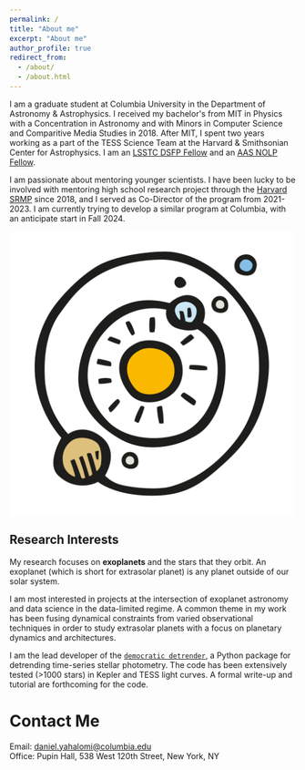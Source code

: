 ```yaml
---
permalink: /
title: "About me"
excerpt: "About me"
author_profile: true
redirect_from: 
  - /about/
  - /about.html
---
```





I am a graduate student at Columbia University in the Department of Astronomy & Astrophysics. I received my bachelor's from MIT in Physics with a Concentration in Astronomy and with Minors in Computer Science and Comparitive Media Studies in 2018. After MIT, I spent two years working as a part of the TESS Science Team at the Harvard & Smithsonian Center for Astrophysics. I am an [LSSTC DSFP Fellow](https://www.lsstcorporation.org/lincc/fellowship_program) and an [AAS NOLP Fellow](https://aas.org/nolp).


I am passionate about mentoring younger scientists. I have been lucky to be involved with mentoring high school research project through the [Harvard SRMP](https://projects.iq.harvard.edu/shrimp) since 2018, and I served as Co-Director of the program from 2021-2023. I am currently trying to develop a similar program at Columbia, with an anticipate start in Fall 2024.


<img align="center" src="../images/favicon.ico" width=500>


## Research Interests

My research focuses on **exoplanets** and the stars that they orbit. An exoplanet (which is short for extrasolar planet) is any planet outside of our solar system.

I am most interested in projects at the intersection of exoplanet astronomy and data science in the data-limited regime.  A common theme in my work has been fusing dynamical constraints from varied observational techniques in order to study extrasolar planets with a focus on planetary dynamics and architectures.

I am the lead developer of the [`democratic detrender`](https://github.com/dyahalomi/democratic_detrender), a Python package for detrending time-series stellar photometry. The code has been extensively tested (>1000 stars) in Kepler and TESS light curves. A formal write-up and tutorial are forthcoming for the code.



Contact Me
======
Email: [daniel.yahalomi@columbia.edu](mailto:daniel.yahalomi@columbia.edu) <br>
Office: Pupin Hall, 538 West 120th Street, New York, NY
